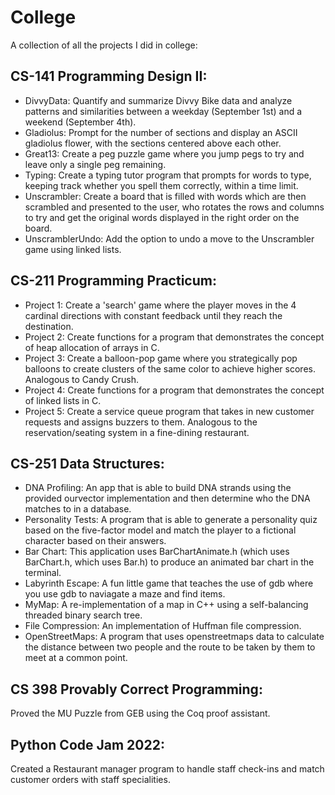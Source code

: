 # College

A collection of all the projects I did in college:

## CS-141 Programming Design II:
- DivvyData: Quantify and summarize Divvy Bike data and analyze patterns and similarities between a weekday (September 1st) and a weekend (September 4th).
- Gladiolus: Prompt for the number of sections and display an ASCII gladiolus flower, with the sections centered above each other.
- Great13: Create a peg puzzle game where you jump pegs to try and leave only a single peg remaining.
- Typing: Create a typing tutor program that prompts for words to type, keeping track whether you spell them correctly, within a time limit.
- Unscrambler: Create a board that is filled with words which are then scrambled and presented to the user, who rotates the rows and columns to try and get the original words displayed in the right order on the board.
- UnscramblerUndo: Add the option to undo a move to the Unscrambler game using linked lists.

## CS-211 Programming Practicum:
- Project 1: Create a 'search' game where the player moves in the 4 cardinal directions with constant feedback until they reach the destination.
- Project 2: Create functions for a program that demonstrates the concept of heap allocation of arrays in C.
- Project 3: Create a balloon-pop game where you strategically pop balloons to create clusters of the same color to achieve higher scores. Analogous to Candy Crush.
- Project 4: Create functions for a program that demonstrates the concept of linked lists in C.
- Project 5: Create a service queue program that takes in new customer requests and assigns buzzers to them. Analogous to the reservation/seating system in a fine-dining restaurant.

## CS-251 Data Structures:
- DNA Profiling: An app that is able to build DNA strands using the provided ourvector implementation and then determine who the DNA matches to in a database. 
- Personality Tests: A program that is able to generate a personality quiz based on the five-factor model and match the player to a fictional character based on their answers.
- Bar Chart: This application uses BarChartAnimate.h (which uses BarChart.h, which uses Bar.h) to produce an animated bar chart in the terminal.
- Labyrinth Escape: A fun little game that teaches the use of gdb where you use gdb to naviagate a maze and find items.
- MyMap: A re-implementation of a map in C++ using a self-balancing threaded binary search tree.
- File Compression: An implementation of Huffman file compression.
- OpenStreetMaps: A program that uses openstreetmaps data to calculate the distance between two people and the route to be taken by them to meet at a common point.

## CS 398 Provably Correct Programming:
Proved the MU Puzzle from GEB using the Coq proof assistant.

## Python Code Jam 2022:
Created a Restaurant manager program to handle staff check-ins and match customer orders with staff specialities.
